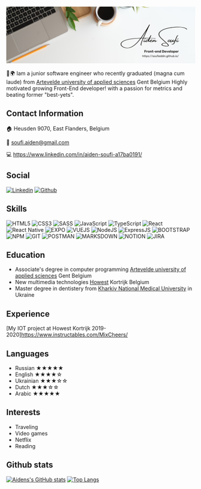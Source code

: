 ![My photo](./assets/bg2.png)

👋🌍  Iam a junior software engineer who recently graduated (magna cum laude) from [Artevelde university of applied sciences](https://www.artevelde-uas.be/programmes/associate-degree/computer-programming) Gent Belgium
Highly motivated growing Front-End developer! with a passion for metrics and beating former "best-yets".

## Contact Information

:house: Heusden 9070, East Flanders, Belgium

:email: soufi.aiden@gmail.com

:computer: https://www.linkedin.com/in/aiden-soufi-a17ba0191/

## Social

[![Linkedin](https://img.shields.io/badge/LinkedIn-0077B5?style=for-the-badge&logo=linkedin&logoColor=white)](https://www.linkedin.com/in/aiden-soufi-a17ba0191/)
[![Github](https://img.shields.io/badge/GitHub-100000?style=for-the-badge&logo=github&logoColor=white)]( https://github.com/soufieddin)


## Skills

![HTML5](https://img.shields.io/badge/HTML5-E34F26?style=for-the-badge&logo=html5&logoColor=white)
![CSS3](https://img.shields.io/badge/CSS3-1572B6?style=for-the-badge&logo=css3&logoColor=white)
![SASS](https://img.shields.io/badge/Sass-CC6699?style=for-the-badge&logo=sass&logoColor=white)
![JavaScript](https://img.shields.io/badge/JavaScript-F7DF1E?style=for-the-badge&logo=javascript&logoColor=black)
![TypeScript](https://img.shields.io/badge/TypeScript-007ACC?style=for-the-badge&logo=typescript&logoColor=white)
![React](https://img.shields.io/badge/React-20232A?style=for-the-badge&logo=react&logoColor=61DAFB)
![React Native](https://img.shields.io/badge/React_Native-20232A?style=for-the-badge&logo=react&logoColor=61DAFB)
![EXPO](https://img.shields.io/badge/Expo-1B1F23?style=for-the-badge&logo=expo&logoColor=white)
![VUEJS](https://img.shields.io/badge/Vue.js-35495E?style=for-the-badge&logo=vuedotjs&logoColor=4FC08D)
![NodeJS](https://img.shields.io/badge/Node.js-43853D?style=for-the-badge&logo=node.js&logoColor=white)
![ExpressJS](https://img.shields.io/badge/Express.js-404D59?style=for-the-badge&logo=express&logoColor=white)
![BOOTSTRAP](https://img.shields.io/badge/Bootstrap-563D7C?style=for-the-badge&logo=bootstrap&logoColor=white)
![NPM](https://img.shields.io/badge/npm-CB3837?style=for-the-badge&logo=npm&logoColor=white)
![GIT](https://img.shields.io/badge/Git-F05032?style=for-the-badge&logo=git&logoColor=white)
![POSTMAN](https://img.shields.io/badge/Postman-FF6C37?style=for-the-badge&logo=Postman&logoColor=white)
![MARKSDOWN](https://img.shields.io/badge/Markdown-000000?style=for-the-badge&logo=markdown&logoColor=white)
![NOTION](https://img.shields.io/badge/Notion-000000?style=for-the-badge&logo=notion&logoColor=white)
![JIRA](https://img.shields.io/badge/Jira-0052CC?style=for-the-badge&logo=Jira&logoColor=white)


## Education

- Associate's degree in computer programming [Artevelde university of applied sciences](https://www.artevelde-uas.be/programmes/associate-degree/computer-programming) Gent Belgium
- New multimedia technologies [Howest](https://mct.be/) Kortrijk Belgium
- Master degree in dentistery from [Kharkiv National Medical University](http://www.knmu.kharkov.ua/index.php?lang=en) in Ukraine
## Experience
[My IOT project at Howest Kortrijk 2019-2020]https://www.instructables.com/MixCheers/
## Languages

- Russian ★★★★★
- English ★★★★☆
- Ukrainian ★★★☆☆
- Dutch ★★★☆☆
- Arabic ★★★★★

## Interests

- Traveling
- Video games
- Netflix
- Reading
## Github stats

[![Aidens's GitHub stats](https://github-readme-stats.vercel.app/api?username=soufieddin&count_private=true&show_icons=true)](https://github.com/soufieddin/github-readme-stats)  [![Top Langs](https://github-readme-stats.vercel.app/api/top-langs/?username=soufieddin&langs_count=8)](https://github.com/soufieddin/github-readme-stats)
